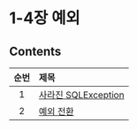 # 1-4장 예외

## Contents

| 순번 | 제목                                                                                                                                                                                                                                                                                                    |
| :--: | :------------------------------------------------------------------------------------------------------------------------------------------------------------------------------------------------------------------------------------------------------------------------------------------------------ |
|  1   | [사라진 SQLException](https://github.com/0xe82de/Study/blob/main/Spring/%ED%86%A0%EB%B9%84%EC%9D%98%20%EC%8A%A4%ED%94%84%EB%A7%81%203.1/1-4%EC%9E%A5%20%EC%98%88%EC%99%B8/4.1%20%EC%82%AC%EB%9D%BC%EC%A7%84%20SQLException.md#415-SQLException%EC%9D%80-%EC%96%B4%EB%96%BB%EA%B2%8C-%EB%90%90%EB%82%98) |
|  2   | [예외 전환](https://github.com/0xe82de/Study/blob/main/Spring/%ED%86%A0%EB%B9%84%EC%9D%98%20%EC%8A%A4%ED%94%84%EB%A7%81%203.1/1-4%EC%9E%A5%20%EC%98%88%EC%99%B8/4.2%20%EC%98%88%EC%99%B8%20%EC%A0%84%ED%99%98.md)                                                                                       |
